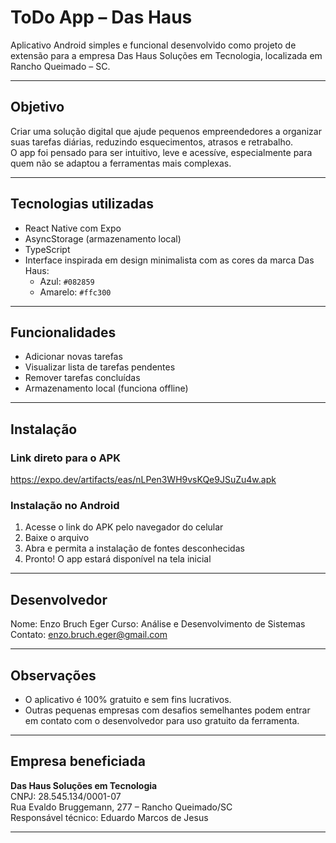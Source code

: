 # ToDo App – Das Haus

Aplicativo Android simples e funcional desenvolvido como projeto de extensão para a empresa Das Haus Soluções em Tecnologia, localizada em Rancho Queimado – SC.

---

## Objetivo

Criar uma solução digital que ajude pequenos empreendedores a organizar suas tarefas diárias, reduzindo esquecimentos, atrasos e retrabalho.  
O app foi pensado para ser intuitivo, leve e acessíve, especialmente para quem não se adaptou a ferramentas mais complexas.

---

## Tecnologias utilizadas

- React Native com Expo
- AsyncStorage (armazenamento local)
- TypeScript
- Interface inspirada em design minimalista com as cores da marca Das Haus:
  - Azul: `#082859`
  - Amarelo: `#ffc300`

---

## Funcionalidades

- Adicionar novas tarefas
- Visualizar lista de tarefas pendentes
- Remover tarefas concluídas
- Armazenamento local (funciona offline)

---

## Instalação

### Link direto para o APK
https://expo.dev/artifacts/eas/nLPen3WH9vsKQe9JSuZu4w.apk

### Instalação no Android
1. Acesse o link do APK pelo navegador do celular
2. Baixe o arquivo
3. Abra e permita a instalação de fontes desconhecidas
4. Pronto! O app estará disponível na tela inicial

---

## Desenvolvedor

Nome: Enzo Bruch Eger
Curso: Análise e Desenvolvimento de Sistemas 
Contato: enzo.bruch.eger@gmail.com

---

## Observações

- O aplicativo é 100% gratuito e sem fins lucrativos.
- Outras pequenas empresas com desafios semelhantes podem entrar em contato com o desenvolvedor para uso gratuito da ferramenta.

---

## Empresa beneficiada

**Das Haus Soluções em Tecnologia**  
CNPJ: 28.545.134/0001-07  
Rua Evaldo Bruggemann, 277 – Rancho Queimado/SC  
Responsável técnico: Eduardo Marcos de Jesus

---

